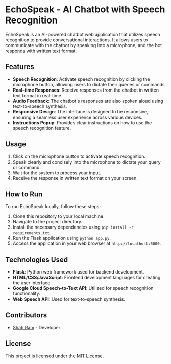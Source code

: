 # EchoSpeak - AI Chatbot with Speech Recognition

EchoSpeak is an AI-powered chatbot web application that utilizes speech recognition to provide conversational interactions. It allows users to communicate with the chatbot by speaking into a microphone, and the bot responds with written text format.

## Features

- **Speech Recognition**: Activate speech recognition by clicking the microphone button, allowing users to dictate their queries or commands.
- **Real-time Responses**: Receive responses from the chatbot in written text format in real-time.
- **Audio Feedback**: The chatbot's responses are also spoken aloud using text-to-speech synthesis.
- **Responsive Design**: The interface is designed to be responsive, ensuring a seamless user experience across various devices.
- **Instructions Popup**: Provides clear instructions on how to use the speech recognition feature.

## Usage

1. Click on the microphone button to activate speech recognition.
2. Speak clearly and concisely into the microphone to dictate your query or command.
3. Wait for the system to process your input.
4. Receive the response in written text format on your screen.

## How to Run

To run EchoSpeak locally, follow these steps:

1. Clone this repository to your local machine.
2. Navigate to the project directory.
3. Install the necessary dependencies using `pip install -r requirements.txt`.
4. Run the Flask application using `python app.py`.
5. Access the application in your web browser at `http://localhost:5000`.

## Technologies Used

- **Flask**: Python web framework used for backend development.
- **HTML/CSS/JavaScript**: Frontend development languages for creating the user interface.
- **Google Cloud Speech-to-Text API**: Utilized for speech recognition functionality.
- **Web Speech API**: Used for text-to-speech synthesis.

## Contributors

- [Shah Ram](https://github.com/shahram8708/) - Developer

## License

This project is licensed under the [MIT License](LICENSE).
